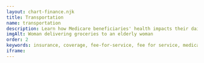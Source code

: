 ```yaml
---
layout: chart-finance.njk
title: Transportation
name: transportation
description: Learn how Medicare beneficiaries' health impacts their daily travel activities.
imgAlt: Woman delivering groceries to an elderly woman
order: 2
keywords: insurance, coverage, fee-for-service, fee for service, medicare advantage, ma, chronic, sex, gender, age, language, english, income, race, ethnicity, dual eligible, dual, dually eligible, geography, urban, rural, region, metropolitan, health status, disability, drive or driving, travel, transit, mobility, ride or rides, taxi, access, access to care
iframe: 
---
```


